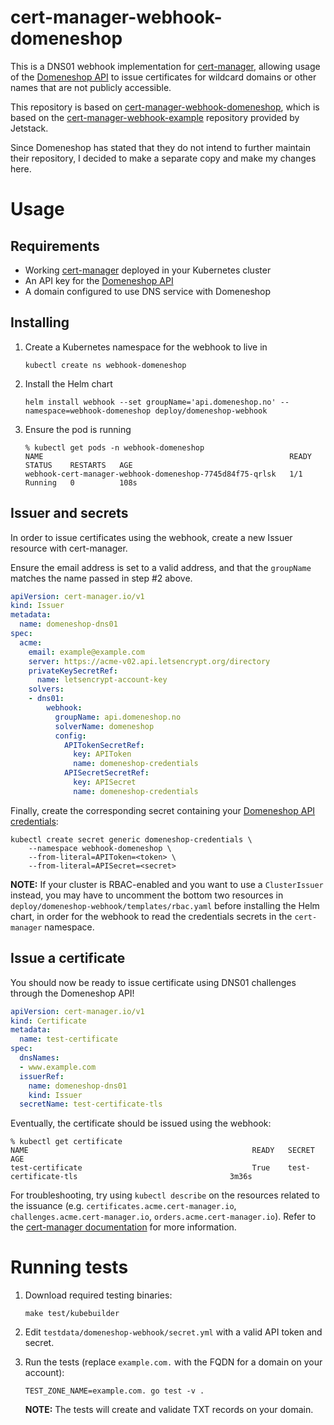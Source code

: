 # cert-manager-webhook-domeneshop

This is a DNS01 webhook implementation for [cert-manager](https://github.com/cert-manager/cert-manager),
allowing usage of the [Domeneshop API](https://api.domeneshop.no/docs/) to issue certificates for
wildcard domains or other names that are not publicly accessible.

This repository is based on [cert-manager-webhook-domeneshop](https://github.com/domeneshop/cert-manager-webhook-domeneshop), which is based on the [cert-manager-webhook-example](https://github.com/cert-manager/cert-manager-webhook-example) repository provided by Jetstack.

Since Domeneshop has stated that they do not intend to further maintain their repository, I decided to make a separate copy and make my changes here.

# Usage

## Requirements

- Working [cert-manager](https://github.com/cert-manager/cert-manager) deployed in your Kubernetes cluster
- An API key for the [Domeneshop API](https://api.domeneshop.no/docs/)
- A domain configured to use DNS service with Domeneshop

## Installing

1. Create a Kubernetes namespace for the webhook to live in

    ```
    kubectl create ns webhook-domeneshop
    ```

2. Install the Helm chart

    ```
    helm install webhook --set groupName='api.domeneshop.no' --namespace=webhook-domeneshop deploy/domeneshop-webhook
    ```

3. Ensure the pod is running

    ```shell
    % kubectl get pods -n webhook-domeneshop
    NAME                                                       READY   STATUS    RESTARTS   AGE
    webhook-cert-manager-webhook-domeneshop-7745d84f75-qrlsk   1/1     Running   0          108s
    ```

## Issuer and secrets

In order to issue certificates using the webhook, create a new Issuer resource with cert-manager.

Ensure the email address is set to a valid address, and that the `groupName` matches the name passed in step #2 above.

```yaml
apiVersion: cert-manager.io/v1
kind: Issuer
metadata:
  name: domeneshop-dns01
spec:
  acme:
    email: example@example.com
    server: https://acme-v02.api.letsencrypt.org/directory
    privateKeySecretRef:
      name: letsencrypt-account-key
    solvers:
    - dns01:
        webhook:
          groupName: api.domeneshop.no
          solverName: domeneshop
          config:
            APITokenSecretRef:
              key: APIToken
              name: domeneshop-credentials
            APISecretSecretRef:
              key: APISecret
              name: domeneshop-credentials
```

Finally, create the corresponding secret containing your [Domeneshop API credentials](https://api.domeneshop.no/docs/#section/Authentication):

```
kubectl create secret generic domeneshop-credentials \
    --namespace webhook-domeneshop \
    --from-literal=APIToken=<token> \
    --from-literal=APISecret=<secret>
```

**NOTE:** If your cluster is RBAC-enabled and you want to use a `ClusterIssuer` instead, you may have to uncomment the bottom two resources in `deploy/domeneshop-webhook/templates/rbac.yaml` before installing the Helm chart, in order for the webhook to read the credentials secrets in the `cert-manager` namespace.

## Issue a certificate

You should now be ready to issue certificate using DNS01 challenges through the Domeneshop API!

```yaml
apiVersion: cert-manager.io/v1
kind: Certificate
metadata:
  name: test-certificate
spec:
  dnsNames:
  - www.example.com
  issuerRef:
    name: domeneshop-dns01
    kind: Issuer
  secretName: test-certificate-tls
```

Eventually, the certificate should be issued using the webhook:

```shell
% kubectl get certificate
NAME                                                  READY   SECRET                                                AGE
test-certificate                                      True    test-certificate-tls                                  3m36s
```

For troubleshooting, try using `kubectl describe` on the resources related to the issuance (e.g. `certificates.acme.cert-manager.io`, `challenges.acme.cert-manager.io`, `orders.acme.cert-manager.io`). Refer to the [cert-manager documentation](https://cert-manager.io/docs/) for more information.

# Running tests

1. Download required testing binaries:

    ```shell
    make test/kubebuilder
    ```

2. Edit `testdata/domeneshop-webhook/secret.yml` with a valid API token and secret.

3. Run the tests (replace `example.com.` with the FQDN for a domain on your account):

    ```
    TEST_ZONE_NAME=example.com. go test -v .
    ```

    **NOTE:** The tests will create and validate TXT records on your domain.
